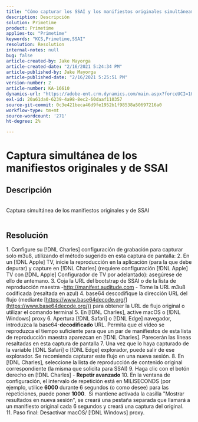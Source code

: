 ```yaml
---
title: "Cómo capturar los SSAI y los manifiestos originales simultáneamente"
description: Descripción
solution: Primetime
product: Primetime
applies-to: "Primetime"
keywords: "KCS,Primetime,SSAI"
resolution: Resolution
internal-notes: null
bug: false
article-created-by: Jake Mayorga
article-created-date: "2/16/2021 5:24:34 PM"
article-published-by: Jake Mayorga
article-published-date: "2/16/2021 5:25:51 PM"
version-number: 2
article-number: KA-16610
dynamics-url: "https://adobe-ent.crm.dynamics.com/main.aspx?forceUCI=1&pagetype=entityrecord&etn=knowledgearticle&id=fd0d47d2-7b70-eb11-a812-00224809a536"
exl-id: 20a61da0-6239-4a98-8ec2-60daaf110357
source-git-commit: 0c3e421beca46d9fe1952b1f98538a50697216a0
workflow-type: tm+mt
source-wordcount: '271'
ht-degree: 2%

---
```


# Captura simultánea de los manifiestos originales y de SSAI

## Descripción

<br>Captura simultánea de los manifiestos originales y de SSAI<br><br>



## Resolución




1. Configure su [!DNL Charles] configuración de grabación para capturar solo m3u8, utilizando el método sugerido en esta captura de pantalla: 2. En un [!DNL Apple] TV, inicie la reproducción en la aplicación (para la que debe depurar) y capture en [!DNL Charles] (requiere configuración [!DNL Apple] TV con [!DNL Apple] Configurador de TV por adelantado): asegúrese de ello de antemano.  3. Coja la URL del bootstrap de SSAI o de la lista de reproducción maestra -http://manifest.auditude.com - Tome la URL m3u8 codificada (resaltada en azul) 4. base64 descodifique la dirección URL del flujo (mediante [https://www.base64decode.org/](https://www.base64decode.org/)) para obtener la URL de flujo original o utilizar el comando terminal 5. En [!DNL Charles], active macOS o [!DNL Windows] proxy 6. Apertura [!DNL Safari] o [!DNL Edge] navegador, introduzca la base64-<b>decodificado</b> URL. Permita que el vídeo se reproduzca el tiempo suficiente para que un par de manifiestos de esta lista de reproducción maestra aparezcan en [!DNL Charles]. Parecerán las líneas resaltadas en esta captura de pantalla 7. Una vez que lo haya capturado de la variable [!DNL Safari] o [!DNL Edge] explorador, puede salir de ese explorador. Se recomienda capturar este flujo en una nueva sesión.  8. En [!DNL Charles], seleccione la lista de reproducción de contenido original correspondiente (la misma que solicita para SSAI) 9. Haga clic con el botón derecho en [!DNL Charles] - <b>Repetir avanzado</b>  10. En la ventana de configuración, el intervalo de repetición está en MILISECONDS (por ejemplo, utilice <b>6000</b> durante 6 segundos (o como desee) para las repeticiones, puede poner <b>1000</b>.  Si mantiene activada la casilla &quot;Mostrar resultados en nueva sesión&quot;, se creará una pestaña separada que llamará a un manifiesto original cada 6 segundos y creará una captura del original.   11. Paso final: Desactivar macOS/ [!DNL Windows] proxy.
